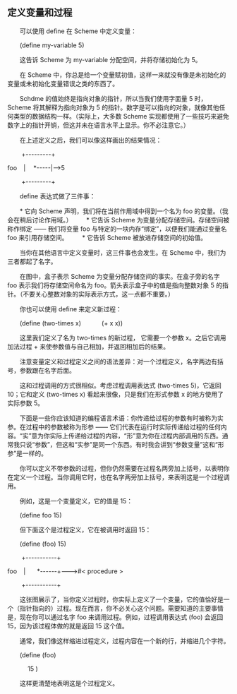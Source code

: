 ## 定义变量和过程

&ensp;&ensp;&ensp;&ensp;可以使用 define 在 Scheme 中定义变量：

&ensp;&ensp;&ensp;&ensp;(define my-variable 5)

&ensp;&ensp;&ensp;&ensp;这告诉 Scheme 为 my-variable 分配空间，并将存储初始化为 5。

&ensp;&ensp;&ensp;&ensp;在 Scheme 中，你总是给一个变量赋初值，这样一来就没有像是未初始化的变量或未初始化变量错误之类的东西了。

&ensp;&ensp;&ensp;&ensp;Schdme 的值始终是指向对象的指针，所以当我们使用字面量 5 时，Scheme 将其解释为指向对象为 5 的指针。数字是可以指向的对象，就像其他任何类型的数据结构一样。（实际上，大多数 Scheme 实现都使用了一些技巧来避免数字上的指针开销，但这并未在语言水平上显示。你不必注意它。）

&ensp;&ensp;&ensp;&ensp;在上述定义之后，我们可以像这样画出的结果情况：

&ensp;&ensp; &ensp;&ensp;+---------+

foo  &ensp; |&ensp;&ensp; *-----|——>5

&ensp;&ensp; &ensp;&ensp;+---------+

&ensp;&ensp;&ensp;&ensp;define 表达式做了三件事：

&ensp;&ensp;&ensp;&ensp;* 它向 Scheme 声明，我们将在当前作用域中得到一个名为 foo 的变量。（我会在稍后讨论作用域。）
&ensp;&ensp;&ensp;&ensp;* 它告诉 Scheme 为变量分配存储空间。存储空间被称作绑定 —— 我们将变量 foo 与特定的一块内存“绑定”，以便我们能通过变量名 foo 来引用存储空间。
&ensp;&ensp;&ensp;&ensp;* 它告诉 Scheme 被放进存储空间的初始值。

&ensp;&ensp;&ensp;&ensp;当你在其他语言中定义变量时，这三件事也会发生。在 Scheme 中，我们为三者都起了名字。

&ensp;&ensp;&ensp;&ensp;在图中，盒子表示 Scheme 为变量分配存储空间的事实。在盒子旁的名字 foo 表示我们将存储空间命名为 foo。箭头表示盒子中的值是指向整数对象 5 的指针。（不要关心整数对象的实际表示方式，这一点都不重要。）

&ensp;&ensp;&ensp;&ensp;你也可以使用 define 来定义新过程：

 &ensp;&ensp;&ensp;&ensp;(define (two-times x)
 &ensp;&ensp;&ensp;&ensp; &ensp; (+ x x))

&ensp;&ensp;&ensp;&ensp;这里我们定义了名为 two-times 的新过程， 它需要一个参数 x。之后它调用加法过程 + 来使参数值与自己相加，并返回相加后的结果。

&ensp;&ensp;&ensp;&ensp;注意变量定义和过程定义之间的语法差异：对一个过程定义，名字两边有括号，参数跟在名字后面。

&ensp;&ensp;&ensp;&ensp;这和过程调用的方式很相似。考虑过程调用表达式 (two-times 5)，它返回 10；它和定义 (two-times x) 看起来很像，只是我们在形式参数 x 的地方使用了实际参数 5。

&ensp;&ensp;&ensp;&ensp;下面是一些你应该知道的编程语言术语：你传递给过程的参数有时被称为实参。在过程中的参数被称为形参 —— 它们代表在运行时实际传递给过程的任何内容。“实”意为你实际上传递给过程的内容，“形”意为你在过程内部调用的东西。通常我只说“参数”，但这和“实参”是同一个东西。有时我会讲到“参数变量”这和“形参”是一样的。

&ensp;&ensp;&ensp;&ensp;你可以定义不带参数的过程，但你仍然需要在过程名两旁加上括号，以表明你在定义一个过程。当你调用它时，也在名字两旁加上括号，来表明这是一个过程调用。

&ensp;&ensp;&ensp;&ensp;例如，这是一个变量定义，它的值是 15：

&ensp;&ensp;&ensp;&ensp;(define foo 15)

&ensp;&ensp;&ensp;&ensp;但下面这个是过程定义，它在被调用时返回 15：

&ensp;&ensp;&ensp;&ensp;(define (foo) 15)

&ensp;&ensp; &ensp;&ensp;+-----------+

   foo &ensp; | &ensp; &ensp; *------+--->#< procedure > 
   
 &ensp;&ensp; &ensp;&ensp;+-----------+

&ensp;&ensp;&ensp;&ensp;这张图展示了，当你定义过程时，你实际上定义了一个变量，它的值恰好是一个（指针指向的）过程。现在而言，你不必关心这个问题。需要知道的主要事情是，现在你可以通过名字 foo 来调用过程。例如，过程调用表达式 (foo) 会返回 15，因为该过程体做的就是返回 15 这个值。

&ensp;&ensp;&ensp;&ensp;通常，我们像这样缩进过程定义，过程内容在一个新的行，并缩进几个字符。

&ensp;&ensp;&ensp;&ensp;(define (foo)

  &ensp;&ensp;&ensp;&ensp; &ensp;&ensp;15 )
   
&ensp;&ensp;&ensp;&ensp;这样更清楚地表明这是个过程定义。
